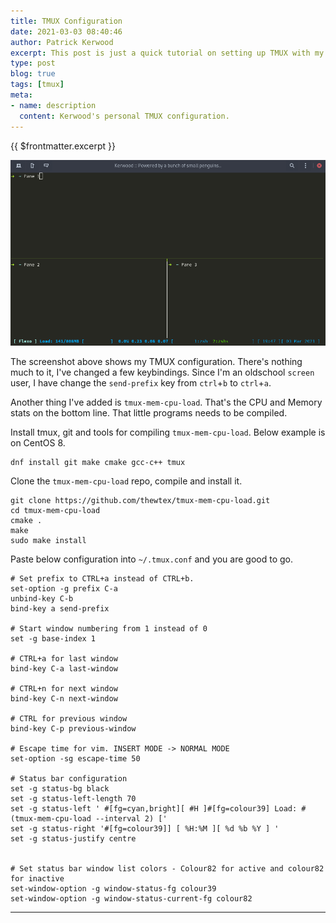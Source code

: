 ```yaml
---
title: TMUX Configuration
date: 2021-03-03 08:40:46
author: Patrick Kerwood
excerpt: This post is just a quick tutorial on setting up TMUX with my default configration.
type: post
blog: true
tags: [tmux]
meta:
- name: description
  content: Kerwood's personal TMUX configuration.
---
```

{{ $frontmatter.excerpt }}

![](./tmux.png)

The screenshot above shows my TMUX configuration. There's nothing much to it, I've changed a few keybindings. Since I'm an oldschool `screen` user, I have change the `send-prefix` key from `ctrl`+`b` to `ctrl`+`a`.

Another thing I've added is `tmux-mem-cpu-load`. That's the CPU and Memory stats on the bottom line. That little programs needs to be compiled.

Install tmux, git and tools for compiling `tmux-mem-cpu-load`. Below example is on CentOS 8.
```
dnf install git make cmake gcc-c++ tmux
```

Clone the `tmux-mem-cpu-load` repo, compile and install it.
```
git clone https://github.com/thewtex/tmux-mem-cpu-load.git
cd tmux-mem-cpu-load
cmake .
make
sudo make install
```

Paste below configuration into `~/.tmux.conf` and you are good to go.
```
# Set prefix to CTRL+a instead of CTRL+b.
set-option -g prefix C-a
unbind-key C-b
bind-key a send-prefix

# Start window numbering from 1 instead of 0
set -g base-index 1

# CTRL+a for last window
bind-key C-a last-window

# CTRL+n for next window
bind-key C-n next-window

# CTRL for previous window
bind-key C-p previous-window

# Escape time for vim. INSERT MODE -> NORMAL MODE
set-option -sg escape-time 50

# Status bar configuration
set -g status-bg black
set -g status-left-length 70
set -g status-left ' #[fg=cyan,bright][ #H ]#[fg=colour39] Load: #(tmux-mem-cpu-load --interval 2) ['
set -g status-right '#[fg=colour39]] [ %H:%M ][ %d %b %Y ] '
set -g status-justify centre


# Set status bar window list colors - Colour82 for active and colour82 for inactive
set-window-option -g window-status-fg colour39
set-window-option -g window-status-current-fg colour82
```
---